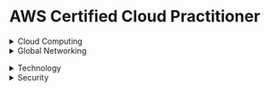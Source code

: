 # AWS Certified Cloud Practitioner 

<details><summary>Cloud Computing</summary>
<p>

## Cloud Computing

**Cloud Computing:** On demand delivery of IT resources over the internet.

***Advantages of Cloud Computing***

* **Go global in minutes:** You can deploy applications around the world in minutes while providing customers with low latency.
* **Trade upfront expense for variable expense:** You only pay for computing resources consumed instead of investing heavily on data centres or servers not knowing you will use them or not.
* **Stop guessing capacity:** Capacity is matched to demand.
* **Benefit from massive economies of scale:** Volume discounts are passed which translates  to lower pay-as-you-go prices.
* **Increased speed and agility:** You can innovate quickly and deliver applications faster.
* **Stop spending money running and maintaining data centers:**

***Benefits of Cloud Computing***

* **High Availability:** High Available systems are desiggned to operate continously without failure for a long time by reducing and managing failure.
* **Elasticity:** You can provision only what need then grow or shrink on demand.
* **Agility:** All services give you access to help you innovate faster, giving you speed to market.
* **Durability:** Data remains intact without corruption.

***Cloud Computing Models***

* **Infrastructure as a Service (IaaS):** Contains asic building locks for cloud IT that can be rented *e.g.* Amazon EC2.
* **Platfrorm as a Service(PaaS):** Enables you develop software using web-based tools without worrying about underlying infrastructure *e.g.* AWS Cloud9.
* **Software as a Service(SaaS):** Provides you with completed product managed and run by a service provider *e.g.* Amazon SageMaker.

***Cloud Computing Deployment Models***

* **Cloud-based deployment:** Migrate all existing applications to cloud or design and build new applications on cloud.
* **On-Prem/Private cloud deployment:** Resources are deployed on prenises by using virtualization and resource management tools.
* **Hybrid deployment:** Connects cloud based resources to on-prem infrastructure. Supported by AWS Direct Connect.


</p>
</details>

<details><summary>Global Networking</summary>
<p>

## Global Networking

* **Regions:** They are isolated geographical areas containing AWS resources. Its characteristics are: </br>
      - They are fully independent and isolated.</br>
      - They are resource and service specific.</br>
When choosing a region for services, data and application consider these factors:</br>
      - Compliance.</br>
      - Proximity of customers.</br>
      - Available services/features within a region.</br>
      - Pricing.</br>

* **Availability Zones:** A single or a group of data centres within a region. It contains servers which you can rent and is where you provision resources and deploy applications. Its characteristics are:
     - They are physically separated.
     - They are connected through low latency links.
     - They are fault tolerant.
     - They allow for high availability.

* **Edge Locations:** Locations used to store cached copies of content close to customers for faster delivery. This is made possible through *Amazon CloudFront* (is a content delivery network to deliver data, video, applications and APIs with low latency and high transfer speeds </br>
It *reduces latency* (time between user request and resulting response) and *speeds up delivery of application.*</br>
There are more edge locations than regions and availability zones.

### How to Provision AWS Resources.


 
</p>
</details>


</p>
</details>

<details><summary>Technology</summary>
<p>

## Technology.

### Compute 

#### Elastic Compute Cloud (EC2)
Allows you one to reny and manage virtual servers in the cloud. It provides secure, resizable compute capacity in the cloud as EC2 instances.<br/> 
*Servers* are the physical compute hardware running in a data center.<br/> 
*Instances* are not considered serverless because they exist on a server in a datacentre.<br/> 

***Accesing EC2 Instance**
1. AWS Management Console:
2. Secure Shell (SSH):
3. EC2 Instance Connect (EIC):
4. AWS Systems Manager

#### Amazon Lightsail

#### AWS Lambda

#### Containers
1. Elastic Container Service (ECS)
2. Elastic Container Registry (ECR)
3. ECS Fargate
4. Elastic Kubernetes Servise (EKS)

#### High Performance Computing Services
1. Nitro System
2. Bare Metal inatances

### Storage

#### Block Storage

#### File Storage 


#### Object Storage 
##### Amazon Simple Service Storage (S3)


### Databases
1. **Amazon Relational Database Service(RDS):** service that enables managing your databases in the cloud, not a database itself. It supports 6 SQL database types Amazon Aurora, PostgreSQL, MySQL, MariaDB, Oracle Database, and SQL Server.
2. **Amazon Dynamo DB:**  a fully managed, serverless, key-value NoSQL database designed to run high-performance applications at any scale. DynamoDB offers built-in security, continuous backups, automated multi-Region replication, in-memory caching, and data import and export tools. Is *serverless* For cases requiring high performance and scaling.
3. **Amazon Aurora:** Enterprise-class relational database. Compatible with MySQL and PostgreSQL. 5X faster than starndard MySQL and 3X than starndard PostgreSQL.
4. **Amazon RedShift:** Data warehousing service you can use for big data and analytics.
**Additional Database Services**
* Amazon DocumentDB (with Mongo DB compatibility)
* Amazon Neptune
* Amazon Quantum Ledger Database
* Amazon Managed Blockchain
* Amazon ElasticCache
* Amazon DynamoDB Accelerator

### Cloud Architecture
* ***High Availability*** Ability for service to remain available y ensuring no single point of failure. Ensure certain level of performance.
1. **Elastic Load Balancer:** automatically distributes your incoming traffic across multiple targets, such as EC2 instances, containers, and IP addresses, in one or more Availability Zones. <br>
Monitors the health of its registered targets, and routes traffic only to the healthy targets.<br> 
Elastic Load Balancing scales your load balancer capacity automatically in response to changes in incoming traffic.




</p>
</details>


<details><summary>Security</summary>
<p>

## Security

### Shared Responsibility Model
#### AWS Responsiilty (Security Of The Cloud)

#### Customer's Responsibility (Security In The Cloud)

### User Permsissions and Acces
1. **AWS Root User**
2. **AWS Identity and Access Management**
3. **IAM Users**
4. **IAM Policies** 
5. **IAM Groups**
6. **IAM Roles**

### AWS Organizations
- Provides centaralized management of AWS accounts
- Consolidated billing (bulk discounts)
- Implement hierachal groupingg of accounts
Use *service control policies* to centrally control pernmissions for the accounts in organization.

### Compliance 
1. **AWS Artifact:** service that provides on demand access to AWS security and compliance reports and select online agreements. Has two sections:
* *AWS Artifact Agreements*
* *AWS Artifact Reports* 

To get resources, get whitepapers, documentation and learn more about AWS compliance go to *compliance centre*

### Denial of  Service Attacks
1. **AWS Shield:** protects applications against DDoS attacks. Provides two levels;
* *AWS Shield Starndard:* protects all customers from common, frequent attacks at no cost.
* *AWS Shield Advance:* paid service that provides detailed attack diagnosis and ability to detect and mitigate sophisticated attacks. For higher levels of protection against attacks targeting your web applications running on Amazon EC2, Elastic Load Balancing (ELB), CloudFront, and Route-53 resources, you can subscribe to AWS Shield Advanced. 
2. **AWS Config:**

### Encryption
1. **AWS Key Management Service(KMS):** enables creation and management of encryption keys. Intergrates with *AWS Cloudtrail* to provide logs to help meet regulation and compliance.

### Additional Security Services
1. **Amazon Inspector:**
2. **Amazon GuardDuty:**
3. **AWS WAF:**

### Security Design Principles
1. Implement a strong identity foundation.
2. Enable traceability.
3. Apply security at all layers.
4. Automate security best practices.
5. Protect data in transit and at rest.
6. Keep people away from data.
7. Prepare for security events.






